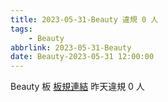 ```yaml
---
title: 2023-05-31-Beauty 違規 0 人
tags:
    - Beauty
abbrlink: 2023-05-31-Beauty
date: Beauty-2023-05-31 12:00:00
---
```

Beauty 板 [板規連結](https://www.ptt.cc/bbs/Beauty/M.1630069980.A.84B.html)
昨天違規 0 人
